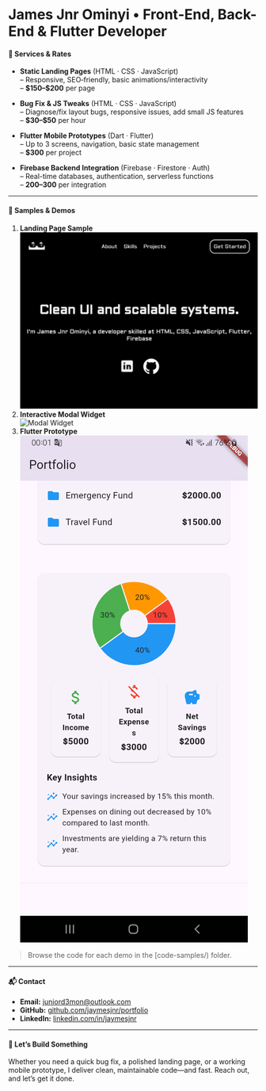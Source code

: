 # James Jnr Ominyi • Front‑End, Back-End & Flutter Developer

#### 🔹 Services & Rates
- **Static Landing Pages** (HTML · CSS · JavaScript)  
  – Responsive, SEO‑friendly, basic animations/interactivity  
  – **\$150–\$200** per page

- **Bug Fix & JS Tweaks** (HTML · CSS · JavaScript)  
  – Diagnose/fix layout bugs, responsive issues, add small JS features  
  – **\$30–\$50** per hour

- **Flutter Mobile Prototypes** (Dart · Flutter)  
  – Up to 3 screens, navigation, basic state management  
  – **\$300** per project

- **Firebase Backend Integration** (Firebase · Firestore · Auth)  
  – Real-time databases, authentication, serverless functions  
  – **$200–$300** per integration

---

#### 📂 Samples & Demos
1. **Landing Page Sample**  
   ![Landing Page](samples/landing-page.png)  
2. **Interactive Modal Widget**  
   ![Modal Widget](samples/modal-widget.png)  
3. **Flutter Prototype**  
   ![Flutter App](samples/flutter-prototype.png)

> Browse the code for each demo in the [code-samples/) folder.

---

#### 📬 Contact
- **Email:** juniord3mon@outlook.com  
- **GitHub:** [github.com/jaymesjnr/portfolio](https://github.com/jaymesjnr/portfolio)  
- **LinkedIn:** [linkedin.com/in/jaymesjnr](https://linkedin.com/in/jaymesjnr)

---

#### 🚀 Let’s Build Something
Whether you need a quick bug fix, a polished landing page, or a working mobile prototype, I deliver clean, maintainable code—and fast. Reach out, and let’s get it done.

